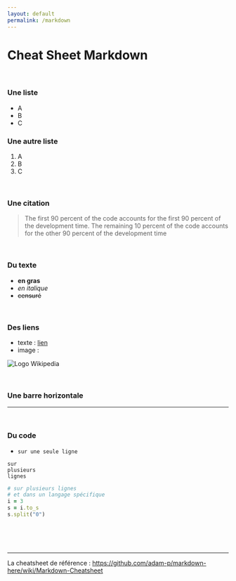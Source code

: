 ```yaml
---
layout: default
permalink: /markdown
---
```


# Cheat Sheet Markdown

<br>



### Une liste
* A
* B
* C

### Une autre liste
 1. A
 2. B
 3. C

<br>



### Une citation
> The first 90 percent of the code accounts for the first 90 percent of the development time. The remaining 10 percent of the code accounts for the other 90 percent of the development time

<br>



### Du texte
- **en gras**
- *en italique*
- ~~censuré~~

<br>



### Des liens
- texte : [lien](https://0.30000000000000004.com/)
- image :

![Logo Wikipedia](assets/Wikipedia-logo-v2.svg)

<br>



### Une barre horizontale
<hr>

<br>



### Du code

* `sur une seule ligne`
```
sur
plusieurs
lignes
```

```ruby
# sur plusieurs lignes
# et dans un langage spécifique
i = 3
s = i.to_s
s.split("0")
```

<br>
<br>
<br>

<hr>

La cheatsheet de référence : https://github.com/adam-p/markdown-here/wiki/Markdown-Cheatsheet